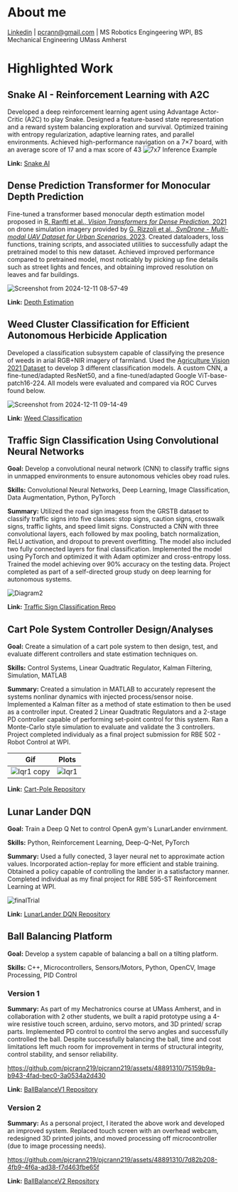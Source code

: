 # About me
[Linkedin](https://www.linkedin.com/in/paulcrann) | pcrann@gmail.com | MS Robotics Engingeering WPI, BS Mechanical Engineering UMass Amherst

# Highlighted Work

## Snake AI - Reinforcement Learning with A2C
Developed a deep reinforcement learning agent using Advantage Actor-Critic (A2C) to play Snake. Designed a feature-based state representation and a reward system balancing exploration and survival. Optimized training with entropy regularization, adaptive learning rates, and parallel environments. Achieved high-performance navigation on a 7×7 board, with an average score of 17 and a max score of 43
![7x7 Inference Example](https://github.com/pjcrann219/Snake_AI/blob/main/assets/snake_inference_5games_dim7_20250224-144940.gif)

**Link:** [Snake AI](https://github.com/pjcrann219/Snake_AI)

## Dense Prediction Transformer for Monocular Depth Prediction 
Fine-tuned a transformer based monocular depth estimation model proposed in [R. Ranftl et al., *Vision Transformers for Dense Prediction*, 2021](https://arxiv.org/pdf/2103.13413) on drone simulation imagery provided by [G. Rizzoli et al., *SynDrone - Multi-modal UAV Dataset for Urban Scenarios*, 2023](https://github.com/LTTM/Syndrone/tree/main). Created dataloaders, loss functions, training scripts, and associated utilities to successfully adapt the pretrained model to this new dataset. Achieved improved performance compared to pretrained model, most noticably by picking up fine details such as street lights and fences, and obtaining improved resolution on leaves and far buildings.

![Screenshot from 2024-12-11 08-57-49](https://github.com/user-attachments/assets/5a561ac7-4689-4ddc-8079-7acf24d96a31)

**Link:** [Depth Estimation](https://github.com/pjcrann219/RBE-577-ML_Robotics/tree/main/Final/DepthEstimation)

## Weed Cluster Classification for Efficient Autonomous Herbicide Application

Developed a classification subsystem capable of classifying the presence of weeds in arial RGB+NIR imagery of farmland. Used the [Agriculture Vision 2021 Dataset](https://www.agriculture-vision.com/agriculture-vision-2021/dataset-2021) to develop 3 different classification models. A custom CNN, a fine-tuned/adapted ResNet50, and a fine-tuned/adapted Google ViT-base-patch16-224. All models were evaluated and compared via ROC Curves found below.

![Screenshot from 2024-12-11 09-14-49](https://github.com/user-attachments/assets/7deedf9b-0bad-4338-a4e0-914c92642f4d)

**Link:** [Weed Classification](https://github.com/pjcrann219/RBE-594_HerbicideReduction/tree/main/ComputerVision)

## Traffic Sign Classification Using Convolutional Neural Networks

**Goal:** Develop a convolutional neural network (CNN) to classify traffic signs in unmapped environments to ensure autonomous vehicles obey road rules.

**Skills:** Convolutional Neural Networks, Deep Learning, Image Classification, Data Augmentation, Python, PyTorch

**Summary:** Utilized the road sign imagess from the GRSTB dataset to classify traffic signs into five classes: stop signs, caution signs, crosswalk signs, traffic lights, and speed limit signs. Constructed a CNN with three convolutional layers, each followed by max pooling, batch normalization, ReLU activation, and dropout to prevent overfitting. The model also included two fully connected layers for final classification. Implemented the model using PyTorch and optimized it with Adam optimizer and cross-entropy loss. Trained the model achieving over 90% accuracy on the testing data. Project completed as part of a self-directed group study on deep learning for autonomous systems.

![Diagram2](https://github.com/user-attachments/assets/b73fdedc-ba06-4599-a534-eb248afd9251)


**Link:** [Traffic Sign Classification Repo](https://github.com/pjcrann219/CS-539-RoadSignDetection)

## Cart Pole System Controller Design/Analyses

**Goal:** Create a simulation of a cart pole system to then design, test, and evaluate different controllers and state estimation techniques on.

**Skills:** Control Systems, Linear Quadtratic Regulator, Kalman Filtering, Simulation, MATLAB

**Summary:** Created a simulation in MATLAB to accurately represent the systems nonlinar dynamics with injected process/sensor noise. Implemented a Kalman filter as a method of state estimation to then be used as a controller input. Created 2 Linear Quadtratic Regulators and a 2-stage PD controller capable of performing set-point control for this system. Ran a Monte-Carlo style simulation to evaluate and validate the 3 controllers. Project completed individualy as a final project submission for RBE 502 - Robot Control at WPI.

| Gif  | Plots |
| ------------- | ------------- |
| ![lqr1 copy](https://github.com/pjcrann219/pjcrann219/assets/48891310/daba171a-2ad1-4b34-8bcd-a04863d1b555)  | ![lqr1](https://github.com/pjcrann219/pjcrann219/assets/48891310/8dfb2fd5-0ac2-42c1-91bf-7f801509ae92)  |

**Link:** [Cart-Pole Repository](https://github.com/pjcrann219/Cart-Pole)

## Lunar Lander DQN
**Goal:** Train a Deep Q Net to control OpenA gym's LunarLander envirnment.

**Skills:** Python, Reinforcement Learning, Deep-Q-Net, PyTorch

**Summary:** Used a fully conected, 3 layer neural net to approximate action values. Incorporated action-replay for more efficient and stable training. Obtained a policy capable of controlling the lander in a satisfactory manner. Completed individual as my final project for RBE 595-ST Reinforcement Learning at WPI.

![finalTrial](https://github.com/pjcrann219/pjcrann219/assets/48891310/65164a6e-6fe8-4aea-81d6-153b0e85ed9a)


**Link:** [LunarLander DQN Repository](https://github.com/pjcrann219/LunarLander-DQN)

## Ball Balancing Platform

**Goal:**  Develop a system capable of balancing a ball on a tilting platform. 

**Skills:** C++, Microcontrollers, Sensors/Motors, Python, OpenCV, Image Processing, PID Control

### Version 1

**Summary:** As part of my Mechatronics course at UMass Amherst, and in collaboration with 2 other students, we built a rapid prototype using a 4-wire resistive touch screen, arduino, servo motors, and 3D printed/ scrap parts. Implemented PD control to control the servo angles and successfully controlled the ball. Despite successfully balancing the ball, time and cost limitations left much room for improvement in terms of structural integrity, control stability, and sensor reliability.

https://github.com/pjcrann219/pjcrann219/assets/48891310/75159b9a-b943-4fad-bec0-3a0534a2d430

**Link:** [BallBalanceV1 Repository](https://github.com/pjcrann219/BallBalanceV1)

### Version 2

**Summary:** As a personal project, I iterated the above work and developed an improved system. Replaced touch screen with an overhead webcam, redesigned 3D printed joints, and moved processing off microcontroller (due to image processing needs).


https://github.com/pjcrann219/pjcrann219/assets/48891310/7d82b208-4fb9-4f6a-ad38-f7d463fbe65f


**Link:** [BallBalanceV2 Repository](https://github.com/pjcrann219/BallBalanceV2)
